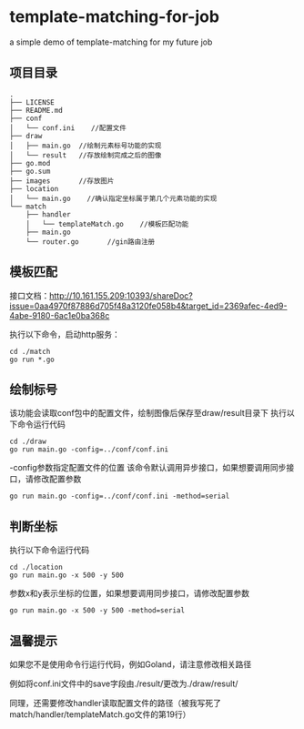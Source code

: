 # template-matching-for-job
a simple demo of template-matching for my future job

## 项目目录
```
.
├── LICENSE
├── README.md
├── conf
│   └── conf.ini    //配置文件
├── draw                                    
│   ├── main.go  //绘制元素标号功能的实现
│   └── result   //存放绘制完成之后的图像
├── go.mod
├── go.sum
├── images       //存放图片
├── location
│   └── main.go    //确认指定坐标属于第几个元素功能的实现
└── match                                   
    ├── handler
    │   └── templateMatch.go    //模板匹配功能
    ├── main.go
    └── router.go       //gin路由注册

```

## 模板匹配
接口文档：http://10.161.155.209:10393/shareDoc?issue=0aa4970f87886d705f48a3120fe058b4&target_id=2369afec-4ed9-4abe-9180-6ac1e0ba368c

执行以下命令，启动http服务：
```
cd ./match
go run *.go
```

## 绘制标号
该功能会读取conf包中的配置文件，绘制图像后保存至draw/result目录下
执行以下命令运行代码
```
cd ./draw
go run main.go -config=../conf/conf.ini
```
-config参数指定配置文件的位置
该命令默认调用异步接口，如果想要调用同步接口，请修改配置参数
```
go run main.go -config=../conf/conf.ini -method=serial
```

## 判断坐标
执行以下命令运行代码
```
cd ./location
go run main.go -x 500 -y 500
```
参数x和y表示坐标的位置，如果想要调用同步接口，请修改配置参数
```
go run main.go -x 500 -y 500 -method=serial
```

## 温馨提示
如果您不是使用命令行运行代码，例如Goland，请注意修改相关路径

例如将conf.ini文件中的save字段由./result/更改为./draw/result/

同理，还需要修改handler读取配置文件的路径（被我写死了 match/handler/templateMatch.go文件的第19行）
